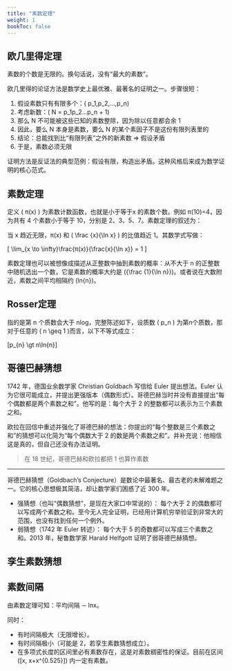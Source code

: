 ```yaml
---
title: "素数定理"
weight: 1
bookToc: false
---
```


## 欧几里得定理

素数的个数是无限的。换句话说，没有“最大的素数”。

欧几里得的论证方法是数学史上最优雅、最著名的证明之一。步骤很短：
1. 假设素数只有有限多个：\( p_1,p_2,...,p_n\)
2. 考虑新数：\( N = p_1p_2...p_n + 1\)
3. 那么 N 不可能被这些已知的素数整除，因为除以任意都会余 1
4. 因此，要么 N 本身是素数，要么 N 的某个素因子不是这份有限列表里的
5. 结论：总能找到比“有限列表”之外的新素数 ⇒ 假设矛盾
6. 于是，素数必须无限

证明方法是反证法的典型范例：假设有限，构造出矛盾。这种风格后来成为数学证明的核心范式。


## 素数定理

定义 \( π(x) \) 为素数计数函数，也就是小于等于x 的素数个数。例如 π(10)=4，因为共有 4 个素数小于等于 10，分别是 2、3、5、7。素数定理的叙述为：

当 x 趋近无限，π(x) 和 \( \frac {x}{\ln x} \) 的比值趋近 1。其数学式写做：

\[
    \lim_{x \to \infty}\frac{π(x)}{\frac{x}{\ln x}} = 1
\]

素数定理也可以被想像成描述从正整数中抽到素数的概率：从不大于 n 的正整数中随机选出一个数，它是素数的概率大约是 \({\frac {1}{\ln n}}\)。或者说在大数附近，素数之间平均相隔约 \(ln{n}\)。

## Rosser定理

指的是第 n 个质数会大于 nlog，完整陈述如下，设质数 \( p_n \) 为第n个质数，那对于任意的 
\( n \geq 1 \)而言，以下不等式成立：

\[p_{n} \gt n\ln{n}\]

## 哥德巴赫猜想

1742 年，德国业余数学家 Christian Goldbach 写信给 Euler 提出想法。Euler 认为它很可能成立，并提出更强版本（偶数形式）。哥德巴赫当时并没有直接提出“每个偶数都是两个素数之和”。他写的是：每个大于 2 的整数都可以表示为三个素数之和。

欧拉在回信中重述并强化了哥德巴赫的想法：你提出的“每个整数是三个素数之和”的猜想可以化简为“每个偶数大于 2 的数是两个素数之和”。并补充说：他相信这是真的，但自己还没有办法证明。

> 在 18 世纪，哥德巴赫和欧拉都把 1 也算作素数

---

哥德巴赫猜想（Goldbach’s Conjecture）是数论中最著名、最古老的未解难题之一。它的核心思想极其简洁，却让数学家们困惑了近 300 年。

- 强猜想（也叫“偶数猜想”，是现在大家口中常说的）：
每个大于 2 的偶数都可以写成两个素数之和。至今无人完全证明，已经用计算机穷举验证到非常大的范围，也没有找到任何一个例外。
- 弱猜想（1742 年 Euler 转述）：
每个大于 5 的奇数都可以写成三个素数之和。2013 年，秘鲁数学家 Harald Helfgott 证明了弱哥德巴赫猜想。

## 孪生素数猜想

## 素数间隔

由素数定理可知：平均间隔 ∼ lnx。

同时：
- 有时间隔极大（无限增长）。
- 有时间隔极小（可能是 2，若孪生素数猜想成立）。
- 在多项式长度的区间里必有素数存在，这是对素数稠密性的保证。目前在区间\([x, x+x^{0.525}]\) 内一定有素数。